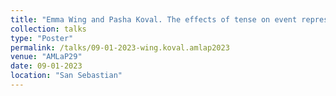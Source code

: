 ```yaml
---
title: "Emma Wing and Pasha Koval. The effects of tense on event representations during processing."
collection: talks
type: "Poster"
permalink: /talks/09-01-2023-wing.koval.amlap2023
venue: "AMLaP29"
date: 09-01-2023
location: "San Sebastian"
---
```

